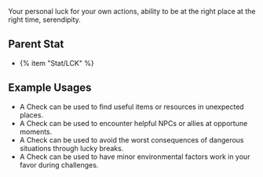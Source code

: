 Your personal luck for your own actions, ability to be at the right place at the right time, serendipity.

## Parent Stat

* {% item "Stat/LCK" %}

## Example Usages

* A Check can be used to find useful items or resources in unexpected places.
* A Check can be used to encounter helpful NPCs or allies at opportune moments.
* A Check can be used to avoid the worst consequences of dangerous situations through lucky breaks.
* A Check can be used to have minor environmental factors work in your favor during challenges.
